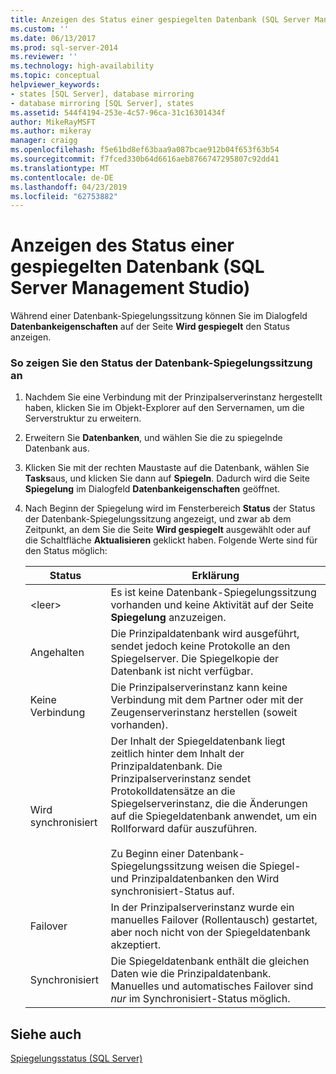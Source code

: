 ```yaml
---
title: Anzeigen des Status einer gespiegelten Datenbank (SQL Server Management Studio) | Microsoft-Dokumentation
ms.custom: ''
ms.date: 06/13/2017
ms.prod: sql-server-2014
ms.reviewer: ''
ms.technology: high-availability
ms.topic: conceptual
helpviewer_keywords:
- states [SQL Server], database mirroring
- database mirroring [SQL Server], states
ms.assetid: 544f4194-253e-4c57-96ca-31c16301434f
author: MikeRayMSFT
ms.author: mikeray
manager: craigg
ms.openlocfilehash: f5e61bd8ef63baa9a087bcae912b04f653f63b54
ms.sourcegitcommit: f7fced330b64d6616aeb8766747295807c92dd41
ms.translationtype: MT
ms.contentlocale: de-DE
ms.lasthandoff: 04/23/2019
ms.locfileid: "62753882"
---
```

# <a name="view-the-state-of-a-mirrored-database-sql-server-management-studio"></a>Anzeigen des Status einer gespiegelten Datenbank (SQL Server Management Studio)
  Während einer Datenbank-Spiegelungssitzung können Sie im Dialogfeld **Datenbankeigenschaften** auf der Seite **Wird gespiegelt** den Status anzeigen.  
  
### <a name="to-view-the-status-of-a-database-mirroring-session"></a>So zeigen Sie den Status der Datenbank-Spiegelungssitzung an  
  
1.  Nachdem Sie eine Verbindung mit der Prinzipalserverinstanz hergestellt haben, klicken Sie im Objekt-Explorer auf den Servernamen, um die Serverstruktur zu erweitern.  
  
2.  Erweitern Sie **Datenbanken**, und wählen Sie die zu spiegelnde Datenbank aus.  
  
3.  Klicken Sie mit der rechten Maustaste auf die Datenbank, wählen Sie **Tasks**aus, und klicken Sie dann auf **Spiegeln**. Dadurch wird die Seite **Spiegelung** im Dialogfeld **Datenbankeigenschaften** geöffnet.  
  
4.  Nach Beginn der Spiegelung wird im Fensterbereich **Status** der Status der Datenbank-Spiegelungssitzung angezeigt, und zwar ab dem Zeitpunkt, an dem Sie die Seite **Wird gespiegelt** ausgewählt oder auf die Schaltfläche **Aktualisieren** geklickt haben. Folgende Werte sind für den Status möglich:  
  
    |Status|Erklärung|  
    |------------|-----------------|  
    |\<leer>|Es ist keine Datenbank-Spiegelungssitzung vorhanden und keine Aktivität auf der Seite **Spiegelung** anzuzeigen.|  
    |Angehalten|Die Prinzipaldatenbank wird ausgeführt, sendet jedoch keine Protokolle an den Spiegelserver. Die Spiegelkopie der Datenbank ist nicht verfügbar.|  
    |Keine Verbindung|Die Prinzipalserverinstanz kann keine Verbindung mit dem Partner oder mit der Zeugenserverinstanz herstellen (soweit vorhanden).|  
    |Wird synchronisiert|Der Inhalt der Spiegeldatenbank liegt zeitlich hinter dem Inhalt der Prinzipaldatenbank. Die Prinzipalserverinstanz sendet Protokolldatensätze an die Spiegelserverinstanz, die die Änderungen auf die Spiegeldatenbank anwendet, um ein Rollforward dafür auszuführen.<br /><br /> Zu Beginn einer Datenbank-Spiegelungssitzung weisen die Spiegel- und Prinzipaldatenbanken den Wird synchronisiert-Status auf.|  
    |Failover|In der Prinzipalserverinstanz wurde ein manuelles Failover (Rollentausch) gestartet, aber noch nicht von der Spiegeldatenbank akzeptiert.|  
    |Synchronisiert|Die Spiegeldatenbank enthält die gleichen Daten wie die Prinzipaldatenbank. Manuelles und automatisches Failover sind *nur* im Synchronisiert-Status möglich.|  
  
## <a name="see-also"></a>Siehe auch  
 [Spiegelungsstatus &#40;SQL Server&#41;](mirroring-states-sql-server.md)  
  
  
